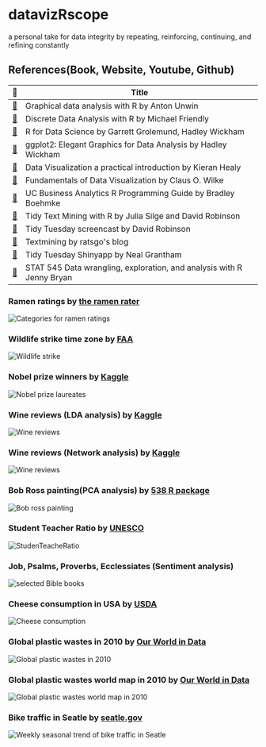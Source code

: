 # datavizRscope
a personal take for data integrity by repeating, reinforcing, continuing, and refining constantly

## References(Book, Website, Youtube, Github)
|  :link:  | Title |
|----------|-------------|
|[:link:](http://www.gradaanwr.net)|Graphical data analysis with R by Anton Unwin|
|[:link:](http://ddar.datavis.ca/)| Discrete Data Analysis with R by Michael Friendly|
|[:link:](https://r4ds.had.co.nz/)|R for Data Science by Garrett Grolemund, Hadley Wickham|
|[:link:](https://ggplot2-book.org/)|ggplot2: Elegant Graphics for Data Analysis by Hadley Wickham|
|[:link:](https://socviz.co/)|Data Visualization a practical introduction by Kieran Healy|
|[:link:](https://serialmentor.com/dataviz/index.html)|Fundamentals of Data Visualization by Claus O. Wilke|
|[:link:](http://uc-r.github.io/)|UC Business Analytics R Programming Guide by Bradley Boehmke|
|[:link:](https://www.tidytextmining.com/)|Tidy Text Mining with R by Julia Silge and David Robinson|
|[:link:](https://youtu.be/nx5yhXAQLxw)|Tidy Tuesday screencast by David Robinson|
|[:link:](https://ratsgo.github.io/)|Textmining by ratsgo's blog|
|[:link:](https://nsgrantham.shinyapps.io/tidytuesdayrocks/)|Tidy Tuesday Shinyapp by Neal Grantham|
|[:link:](https://stat545.com/index.html)|STAT 545 Data wrangling, exploration, and analysis with R Jenny Bryan|

### Ramen ratings by [the ramen rater](https://www.theramenrater.com/resources-2/the-list/)
![Categories for ramen ratings](https://github.com/inkyscope/datavizRscope/blob/master/figures/categories%20for%20ramen%20rating.png)

### Wildlife strike time zone by [FAA](https://wildlife.faa.gov/home)
![Wildlife strike](https://github.com/inkyscope/datavizRscope/blob/master/figures/%20Wildlife-impacts-timezone.png)

### Nobel prize winners by [Kaggle](https://www.kaggle.com/nobelfoundation/nobel-laureates#archive.csv)
![Nobel prize laureates](https://github.com/inkyscope/datavizRscope/blob/master/figures/CategoryGenderDistribution.png)

### Wine reviews (LDA analysis) by [Kaggle](https://www.kaggle.com/zynicide/wine-reviews)
![Wine reviews](https://github.com/inkyscope/datavizRscope/blob/master/figures/wine_reviews_6topics_vizLDA.JPG)

### Wine reviews (Network analysis) by [Kaggle](https://www.kaggle.com/zynicide/wine-reviews)
![Wine reviews](https://github.com/inkyscope/datavizRscope/blob/master/figures/wine_bigrams_network.png)

### Bob Ross painting(PCA analysis) by [538 R package](https://github.com/rudeboybert/fivethirtyeight)
![Bob ross painting](https://github.com/inkyscope/datavizRscope/blob/master/figures/Bob_ross_paintings_elements_vizPCA.png)

### Student Teacher Ratio by [UNESCO](http://data.uis.unesco.org/index.aspx?queryid=180)
![StudenTeacheRatio](https://github.com/inkyscope/datavizRscope/blob/master/figures/StudenTeacheRation.png)

### Job, Psalms, Proverbs, Ecclessiates (Sentiment analysis)
![selected Bible books](https://github.com/inkyscope/datavizRscope/blob/master/figures/sentimentPlot.png)

### Cheese consumption in USA by [USDA](https://www.ers.usda.gov/data-products/dairy-data/documentation/#Loc3)
![Cheese consumption](https://github.com/inkyscope/datavizRscope/blob/master/figures/Cheese%20consumption%20in%20USA.png)

### Global plastic wastes in 2010 by [Our World in Data](https://ourworldindata.org/plastic-pollution)
![Global plastic wastes in 2010](https://github.com/inkyscope/datavizRscope/blob/master/figures/GDP%20vs%20plastic%20wastes.png)

### Global plastic wastes world map in 2010 by [Our World in Data](https://ourworldindata.org/plastic-pollution)
![Global plastic wastes world map in 2010](https://github.com/inkyscope/datavizRscope/blob/master/figures/mismanaged%20plastic%20wastes_worldmap.png)

### Bike traffic in Seatle by [seatle.gov](http://www.seattle.gov/transportation/projects-and-programs/programs/bike-program/bike-counters)
![Weekly seasonal trend of bike traffic in Seatle](https://github.com/inkyscope/datavizRscope/blob/master/figures/bike-traffic-in-Seastle.png)
